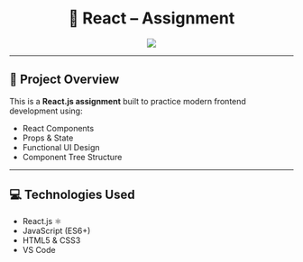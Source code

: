<h1 align="center">🚀 React  – Assignment</h1>

<p align="center">
  <img src="https://img.shields.io/badge/React-blue?style=for-the-badge&logo=react" />
  
</p>

---

## 📌 Project Overview

This is a **React.js assignment** built to practice modern frontend development using:
- React Components
- Props & State
- Functional UI Design
- Component Tree Structure

---

## 💻 Technologies Used

- React.js ⚛️  
- JavaScript (ES6+)  
- HTML5 & CSS3  
- VS Code  
    

